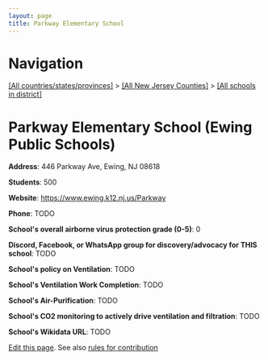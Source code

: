 ```yaml
---
layout: page
title: Parkway Elementary School
---
```

# Navigation

[[All countries/states/provinces]](../../..) > [[All New Jersey Counties]](../..) > [[All schools in district]](..)

# Parkway Elementary School (Ewing Public Schools)

**Address**: 446 Parkway Ave, Ewing, NJ 08618

**Students**: 500

**Website**: <https://www.ewing.k12.nj.us/Parkway>

**Phone**: TODO

**School's overall airborne virus protection grade (0-5)**: 0

**Discord, Facebook, or WhatsApp group for discovery/advocacy for THIS school**: TODO

**School's policy on Ventilation**: TODO

**School's Ventilation Work Completion**: TODO

**School's Air-Purification**: TODO

**School's CO2 monitoring to actively drive ventilation and filtration**: TODO

**School's Wikidata URL**: TODO


[Edit this page](https://github.com/ventilate-schools/NJ/edit/main/./Mercer/Ewing_Public_Schools/Parkway_Elementary_School.md). See also [rules for contribution](../../../contribution-rules/)